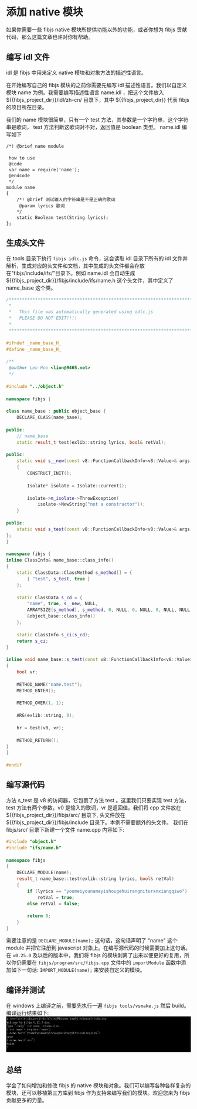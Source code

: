 # 添加 native 模块
如果你需要一些 fibjs native 模块所提供功能以外的功能，或者你想为 fibjs 贡献代码，那么这篇文章也许对你有帮助。
## 编写 idl 文件
idl 是 fibjs 中用来定义 native 模块和对象方法的描述性语言。

在开始编写自己的 fibjs 模块的之前你需要先编写 idl 描述性语言。我们以自定义模块 name 为例。我需要编写描述性语言 name.idl ，把这个文件放入 ${{fibjs_project_dir}}/idl/zh-cn/ 目录下，其中 ${{fibjs_project_dir}} 代表 fibjs 的项目所在目录。


我们的 name 模块很简单，只有一个 test 方法，其参数是一个字符串，这个字符串是歌词， test 方法判断这歌词对不对，返回值是 boolean 类型。
name.idl 编写如下

```idl
/*! @brief name module

 how to use
 @code
 var name = require('name');
 @endcode
 */
module name
{
    /*! @brief 测试输入的字符串是不是正确的歌词
     @param lyrics 歌词
    */
    static Boolean test(String lyrics);
};
```
## 生成头文件
在 tools 目录下执行 `fibjs idlc.js` 命令，这会读取 idl 目录下所有的 idl 文件并解析，生成对应的头文件和文档，其中生成的头文件都会存放在"fibjs/include/ifs/"目录下。例如 name.idl 会自动生成 ${{fibjs_project_dir}}/fibjs/include/ifs/name.h 这个头文件，其中定义了 name_base 这个类。

```c++
/***************************************************************************
 *                                                                         *
 *   This file was automatically generated using idlc.js                   *
 *   PLEASE DO NOT EDIT!!!!                                                *
 *                                                                         *
 ***************************************************************************/

#ifndef _name_base_H_
#define _name_base_H_

/**
 @author Leo Hoo <lion@9465.net>
 */

#include "../object.h"

namespace fibjs {

class name_base : public object_base {
    DECLARE_CLASS(name_base);

public:
    // name_base
    static result_t test(exlib::string lyrics, bool& retVal);

public:
    static void s__new(const v8::FunctionCallbackInfo<v8::Value>& args)
    {
        CONSTRUCT_INIT();

        Isolate* isolate = Isolate::current();

        isolate->m_isolate->ThrowException(
            isolate->NewString("not a constructor"));
    }

public:
    static void s_test(const v8::FunctionCallbackInfo<v8::Value>& args);
};
}

namespace fibjs {
inline ClassInfo& name_base::class_info()
{
    static ClassData::ClassMethod s_method[] = {
        { "test", s_test, true }
    };

    static ClassData s_cd = {
        "name", true, s__new, NULL,
        ARRAYSIZE(s_method), s_method, 0, NULL, 0, NULL, 0, NULL, NULL, NULL,
        &object_base::class_info()
    };

    static ClassInfo s_ci(s_cd);
    return s_ci;
}

inline void name_base::s_test(const v8::FunctionCallbackInfo<v8::Value>& args)
{
    bool vr;

    METHOD_NAME("name.test");
    METHOD_ENTER();

    METHOD_OVER(1, 1);

    ARG(exlib::string, 0);

    hr = test(v0, vr);

    METHOD_RETURN();
}
}

#endif

```
## 编写源代码
方法 s_test 是 v8 的访问器，它包裹了方法 test 。这里我们只要实现 test 方法，test 方法有两个参数，v0 是输入的歌词，vr 是返回值。我们将 cpp 文件放在 ${{fibjs_project_dir}}/fibjs/src/ 目录下, 头文件放在 ${{fibjs_project_dir}}/fibjs/include 目录下。本例不需要额外的头文件。
我们在 fibjs/src/ 目录下新建一个文件 name.cpp 内容如下:

```c++
#include "object.h"
#include "ifs/name.h"

namespace fibjs
{
    DECLARE_MODULE(name);
    result_t name_base::test(exlib::string lyrics, bool& retVal)
    {
        if (lyrics == "youmeiyounameyishougehuirangnituranxiangqiwo")
            retVal = true;
        else retVal = false;

        return 0;
    }
}
```
需要注意的是 `DECLARE_MODULE(name);` 这句话，这句话声明了 "name" 这个 module 并把它注册到 javascript 对象上。在编写源代码的时候需要加上这句话。
在 `v0.25.0` 及以后的版本中，我们将 fibjs 的模块剥离了出来以便更好的复用，所以你仍需要在 `fibjs/program/src/fibjs.cpp` 文件中的 `importModule` 函数中添加如下一句话: `IMPORT_MODULE(name);` 来安装自定义的模块。

## 编译并测试
在 windows 上编译之前，需要先执行一遍 `fibjs tools/vsmake.js` 然后 build。
编译运行结果如下:
![name](./imgs/name.png)

## 总结
学会了如何增加和修改 fibjs 的 native 模块和对象。我们可以编写各种各样复杂的模块，还可以移植第三方库到 fibjs 作为支持来编写我们的模块。欢迎您来为 fibjs 贡献更多的力量。
